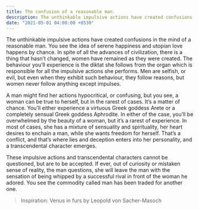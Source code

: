 ```yaml
---
title: The confusion of a reasonable man.
description: The unthinkable impulsive actions have created confusions in the mind of a reasonable man. You see the idea of serene happiness and utopian love happens by chance. In spite of all the advances of civilization, there is a thing that hasn’t changed, women have remained as they were created. The behaviour you’ll experience is the diktat she follows from the organ which is responsible for all the impulsive actions she performs. Men are selfish, or evil, but even when they exhibit such behaviour, they follow principles, but women never follow anything except impulses.
date: "2021-05-01 04:00:00 +0530"
---
```


The unthinkable impulsive actions have created confusions in the mind of a reasonable man. You see the idea of serene happiness and utopian love happens by chance. In spite of all the advances of civilization, there is a thing that hasn’t changed, women have remained as they were created. The behaviour you’ll experience is the diktat she follows from the organ which is responsible for all the impulsive actions she performs. Men are selfish, or evil, but even when they exhibit such behaviour, they follow reasons, but women never follow anything except impulses.

A man might find her actions hypocritical, or confusing, but you see, a woman can be true to herself, but in the rarest of cases. It’s a matter of chance. You’ll either experience a virtuous Greek goddess Arete or a completely sensual Greek goddess Aphrodite. In either of the case, you’ll be overwhelmed by the beauty of a woman, but it’s a rarest of experience. In most of cases, she has a mixture of sensuality and spirituality, her heart desires to enchain a man, while she wants freedom for herself. That’s a conflict, and that’s where lies and deception enters into her personality, and a transcendental character emerges.

These impulsive actions and transcendental characters cannot be questioned, but are to be accepted. If ever, out of curiosity or mistaken sense of reality, the man questions, she will leave the man with the sensation of being whipped by a successful rival in front of the woman he adored. You see the commodity called man has been traded for another one. 

<blockquote id="bqi">Inspiration: Venus in furs by Leopold von Sacher-Masoch</blockquote>

